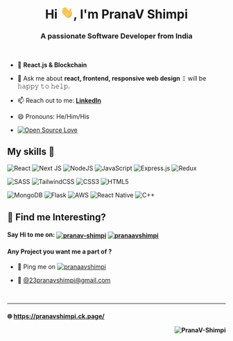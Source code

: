 <h1 align="center">Hi <img src="https://raw.githubusercontent.com/ABSphreak/ABSphreak/master/gifs/Hi.gif" width="30px">, I'm PranaV Shimpi</h1>
<h3 align="center">A passionate Software Developer from India</h3>
<p align="center">

<br>

- 🌱 **React.js & Blockchain**

- 💬 Ask me about **react, frontend, responsive web design** 𝙸 will be 𝚑𝚊𝚙𝚙𝚢 𝚝𝚘 𝚑𝚎𝚕𝚙.

- 📫 Reach out to me: **[LinkedIn](https://in.linkedin.com/in/pranav-shimpi)**

- 😄 Pronouns: He/Him/His

- [![Open Source Love](https://badges.frapsoft.com/os/v2/open-source.svg?v=103)](https://github.com/PranaV-Shimpi) 



## My skills 🚀
![React](https://img.shields.io/badge/react-%2320232a.svg?style=for-the-badge&logo=react&logoColor=%2361DAFB)
![Next JS](https://img.shields.io/badge/Next-black?style=for-the-badge&logo=next.js&logoColor=white) 
![NodeJS](https://img.shields.io/badge/node.js-6DA55F?style=for-the-badge&logo=node.js&logoColor=white) 
![JavaScript](https://img.shields.io/badge/javascript-%23323330.svg?style=for-the-badge&logo=javascript&logoColor=%23F7DF1E)
![Express.js](https://img.shields.io/badge/express.js-%23404d59.svg?style=for-the-badge&logo=express&logoColor=%2361DAFB)
![Redux](https://img.shields.io/badge/redux-%23593d88.svg?style=for-the-badge&logo=redux&logoColor=white) 

![SASS](https://img.shields.io/badge/SASS-hotpink.svg?style=for-the-badge&logo=SASS&logoColor=white) 
![TailwindCSS](https://img.shields.io/badge/tailwindcss-%2338B2AC.svg?style=for-the-badge&logo=tailwind-css&logoColor=white) 
![CSS3](https://img.shields.io/badge/css3-%231572B6.svg?style=for-the-badge&logo=css3&logoColor=white) 
![HTML5](https://img.shields.io/badge/html5-%23E34F26.svg?style=for-the-badge&logo=html5&logoColor=white) 

![MongoDB](https://img.shields.io/badge/MongoDB-%234ea94b.svg?style=for-the-badge&logo=mongodb&logoColor=white) 
![Flask](https://img.shields.io/badge/flask-%23000.svg?style=for-the-badge&logo=flask&logoColor=white) 
![AWS](https://img.shields.io/badge/AWS-%23FF9900.svg?style=for-the-badge&logo=amazon-aws&logoColor=white) 
![React Native](https://img.shields.io/badge/react_native-%2320232a.svg?style=for-the-badge&logo=react&logoColor=%2361DAFB)
![C++](https://img.shields.io/badge/c++-%2300599C.svg?style=for-the-badge&logo=c%2B%2B&logoColor=white) 


## :dart: Find me Interesting? 

<h4 align="left">Say Hi to me on:&nbsp;<a href="https://linkedin.com/in/pranav-shimpi" target="blank"><img align="center" src="https://raw.githubusercontent.com/rahuldkjain/github-profile-readme-generator/master/src/images/icons/Social/linked-in-alt.svg" alt="pranav-shimpi" height="15" width="30" /></a>&nbsp;<a href="https://twitter.com/pranaavshimpi" target="blank"><img align="center" src="https://raw.githubusercontent.com/rahuldkjain/github-profile-readme-generator/master/src/images/icons/Social/twitter.svg" alt="pranaavshimpi" height="15" width="30" /></a>
</h4>

#### Any Project you want me a part of ?

 - <p>👀 Ping me on <a href="https://twitter.com/pranaavshimpi" target="blank"><img src="https://img.shields.io/twitter/follow/pranaavshimpi?logo=twitter&style=for-the-badge" alt="pranaavshimpi" /></a></p>


 - 💌 [@23pranavshimpi@gmail.com](mailto:23pranavshimpi@gmail.com)

<br />

---

#### 🌐 https://pranavshimpi.ck.page/       <p align="right"> <img src="https://komarev.com/ghpvc/?username=PranaV-Shimpi" alt="PranaV-Shimpi" /></p>



